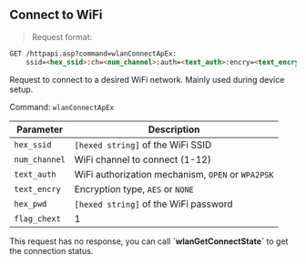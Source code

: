 ## Connect to WiFi

> Request format:

```html
GET /httpapi.asp?command=wlanConnectApEx:
    ssid=<hex_ssid>:ch=<num_channel>:auth=<text_auth>:encry=<text_encry>:pwd=<hex_pwd>:chext=1
```

Request to connect to a desired WiFi network. Mainly used during device setup.


Command: `wlanConnectApEx`  

Parameter | Description
---|---
`hex_ssid` | `[hexed string]` of the WiFi SSID
`num_channel` | WiFi channel to connect (1-12)
`text_auth` | WiFi authorization mechanism, `OPEN` or `WPA2PSK`
`text_encry` | Encryption type, `AES` or `NONE`
`hex_pwd` | `[hexed string]` of the WiFi password
`flag_chext` | 1

<aside class="notice">
This request has no response, you can call <strong>`wlanGetConnectState`</strong> to get the connection status.
</aside>
